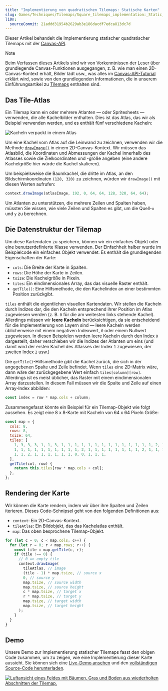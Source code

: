 ```yaml
---
title: "Implementierung von quadratischen Tilemaps: Statische Karten"
slug: Games/Techniques/Tilemaps/Square_tilemaps_implementation:_Static_maps
l10n:
  sourceCommit: 21addd31954b2629ab3e186dacdf7edca813dc7d
---
```


Dieser Artikel behandelt die Implementierung statischer quadratischer Tilemaps mit der [Canvas-API](/de/docs/Web/API/Canvas_API).

> [!NOTE]
> Beim Verfassen dieses Artikels sind wir von Vorkenntnissen der Leser über grundlegende Canvas-Funktionen ausgegangen, z. B. wie man einen 2D-Canvas-Kontext erhält, Bilder lädt usw., was alles im [Canvas-API-Tutorial](/de/docs/Web/API/Canvas_API/Tutorial) erklärt wird, sowie von den grundlegenden Informationen, die in unserem Einführungsartikel zu [Tilemaps](/de/docs/Games/Techniques/Tilemaps) enthalten sind.

## Das Tile-Atlas

Ein Tilemap kann ein oder mehrere Atlanten — oder Spritesheets — verwenden, die alle Kachelbilder enthalten. Dies ist das Atlas, das wir als Beispiel verwenden werden, und es enthält fünf verschiedene Kacheln:

![Kacheln verpackt in einem Atlas](tiles.png)

Um eine Kachel vom Atlas auf die Leinwand zu zeichnen, verwenden wir die Methode [`drawImage()`](/de/docs/Web/API/CanvasRenderingContext2D/drawImage) in einem 2D-Canvas-Kontext. Wir müssen das Atlasbild, die Koordinaten und Abmessungen der Kachel innerhalb des Atlasses sowie die Zielkoordinaten und -größe angeben (eine andere Kachelgröße hier würde die Kachel skalieren).

Um beispielsweise die Baumkachel, die dritte im Atlas, an den Bildschirmkoordinaten `(128, 320)` zu zeichnen, würden wir `drawImage()` mit diesen Werten aufrufen:

```js
context.drawImage(atlasImage, 192, 0, 64, 64, 128, 320, 64, 64);
```

Um Atlanten zu unterstützen, die mehrere Zeilen und Spalten haben, müssten Sie wissen, wie viele Zeilen und Spalten es gibt, um die Quell-`x` und `y` zu berechnen.

## Die Datenstruktur der Tilemap

Um diese Kartendaten zu speichern, können wir ein einfaches Objekt oder eine benutzerdefinierte Klasse verwenden. Der Einfachheit halber wurde im Beispielcode ein einfaches Objekt verwendet. Es enthält die grundlegenden Eigenschaften der Karte:

- `cols`: Die Breite der Karte in Spalten.
- `rows`: Die Höhe der Karte in Zeilen.
- `tsize`: Die Kachelgröße in Pixeln.
- `tiles`: Ein eindimensionales Array, das das visuelle Raster enthält.
- `getTile()`: Eine Hilfsmethode, die den Kachelindex an einer bestimmten Position zurückgibt.

`tiles` enthält die eigentlichen visuellen Kartendaten. Wir stellen die Kacheln durch Indizes dar, die den Kacheln entsprechend ihrer Position im Atlas zugewiesen werden (z. B. `0` für die am weitesten links stehende Kachel). Allerdings müssen wir **leere Kacheln** berücksichtigen, da sie entscheidend für die Implementierung von Layern sind — leere Kacheln werden üblicherweise mit einem negativen Indexwert, `0` oder einem Nullwert zugewiesen. In diesen Beispielen werden leere Kacheln durch den Index `0` dargestellt, daher verschieben wir die Indizes der Atlanten um eins (und damit wird der ersten Kachel des Atlasses der Index `1` zugewiesen, der zweiten Index `2` usw.)

Die `getTile()`-Hilfsmethode gibt die Kachel zurück, die sich in der angegebenen Spalte und Zeile befindet. Wenn `tiles` eine 2D-Matrix wäre, dann wäre der zurückgegebene Wert einfach `tiles[column][row]`. Allerdings ist es meist üblicher, das Raster mit einem eindimensionalen Array darzustellen. In diesem Fall müssen wir die Spalte und Zeile auf einen Array-Index abbilden:

```js
const index = row * map.cols + column;
```

Zusammengefasst könnte ein Beispiel für ein Tilemap-Objekt wie folgt aussehen. Es zeigt eine 8 x 8-Karte mit Kacheln von 64 x 64 Pixeln Größe:

```js
const map = {
  cols: 8,
  rows: 8,
  tsize: 64,
  tiles: [
    1, 3, 3, 3, 1, 1, 3, 1, 1, 1, 1, 1, 1, 1, 1, 1, 1, 1, 1, 1, 1, 2, 1, 1, 1,
    1, 1, 1, 1, 1, 1, 1, 1, 1, 1, 2, 1, 1, 1, 1, 1, 1, 1, 1, 2, 1, 1, 1, 1, 1,
    1, 1, 2, 1, 1, 1, 1, 1, 1, 0, 0, 1, 1, 1,
  ],
  getTile(col, row) {
    return this.tiles[row * map.cols + col];
  },
};
```

## Rendering der Karte

Wir können die Karte rendern, indem wir über ihre Spalten und Zeilen iterieren. Dieses Code-Schnipsel geht von den folgenden Definitionen aus:

- `context`: Ein 2D-Canvas-Kontext.
- `tileAtlas`: Ein Bildobjekt, das das Kachelatlas enthält.
- `map`: Das oben besprochene Tilemap-Objekt.

```js
for (let c = 0; c < map.cols; c++) {
  for (let r = 0; r < map.rows; r++) {
    const tile = map.getTile(c, r);
    if (tile !== 0) {
      // 0 => empty tile
      context.drawImage(
        tileAtlas, // image
        (tile - 1) * map.tsize, // source x
        0, // source y
        map.tsize, // source width
        map.tsize, // source height
        c * map.tsize, // target x
        r * map.tsize, // target y
        map.tsize, // target width
        map.tsize, // target height
      );
    }
  }
}
```

## Demo

Unsere Demo zur Implementierung statischer Tilemaps fasst den obigen Code zusammen, um zu zeigen, wie eine Implementierung dieser Karte aussieht. Sie können sich eine [Live-Demo ansehen](https://mozdevs.github.io/gamedev-js-tiles/square/no-scroll.html) und den [vollständigen Source-Code herunterladen](https://github.com/mozdevs/gamedev-js-tiles).

[![Luftansicht eines Feldes mit Bäumen, Gras und Boden aus wiederholten Abschnitten der Tilemap.](no-scroll.png)](https://mozdevs.github.io/gamedev-js-tiles/square/no-scroll.html)
